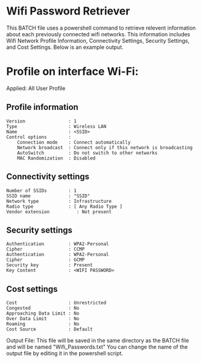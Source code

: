 # Wifi Password Retriever
This BATCH file uses a powershell command to retrieve relevent information about each previously connected wifi networks.
This information includes Wifi Network Profile Information, Connectivity Settings, Security Settings, and Cost Settings. 
Below is an example output.

Profile <SSID> on interface Wi-Fi: 
======================================================================= 

Applied: All User Profile    

Profile information 
------------------- 
    Version                : 1
    Type                   : Wireless LAN
    Name                   : <SSID>
    Control options        : 
        Connection mode    : Connect automatically
        Network broadcast  : Connect only if this network is broadcasting
        AutoSwitch         : Do not switch to other networks
        MAC Randomization  : Disabled

Connectivity settings 
--------------------- 
    Number of SSIDs        : 1
    SSID name              : "SSID"
    Network type           : Infrastructure
    Radio type             : [ Any Radio Type ]
    Vendor extension          : Not present

Security settings 
----------------- 
    Authentication         : WPA2-Personal
    Cipher                 : CCMP
    Authentication         : WPA2-Personal
    Cipher                 : GCMP
    Security key           : Present
    Key Content            : <WIFI PASSWORD>

Cost settings 
------------- 
    Cost                   : Unrestricted
    Congested              : No
    Approaching Data Limit : No
    Over Data Limit        : No
    Roaming                : No
    Cost Source            : Default

Output File:
This file will be saved in the same directory as the BATCH file and will be named "Wifi_Passwords.txt"
You can change the name of the output file by editing it in the powershell script.
